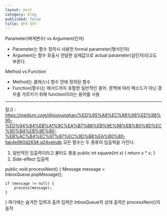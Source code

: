 ```yaml
---
layout: post
category: blog
published: false
title: 용어 정리
---
```

Parameter(매개변수) vs Argument(인자)

- Parameter는 함수 정의시 사용한 formal parameter(형식인자)
- Argument는 함수 호출시 전달한 실제값으로 actual parameter(실인자)라고도 부른다.
    
Method vs Function

- Method는 클래스나 함수 안에 정의된 함수
- Function(함수)는 메서드까지 포함한 일반적인 용어. 
문맥에 따라 메소드가 아닌 경우를 가르키기 위해 function이라는 용어를 사용

--- 

참고 : https://medium.com/@jooyunghan/%ED%95%A8%EC%88%98%ED%98%95-%ED%94%84%EB%A1%9C%EA%B7%B8%EB%9E%98%EB%B0%8D%EC%9D%B4%EB%9E%80-%EB%AC%B4%EC%97%87%EC%9D%B8%EA%B0%80-fab4e960d263#.g24velndb
모든 함수는 두 종류의 입출력을 가진다.
1. 일반적인 입출력이라고 불러도 좋을 
		public int square(int x) {
	    	return x * x;
		}
2. Side-effect 입출력

public void processNext() {
    Message message = InboxQueue.popMessage();

    if (message != null) {
        process(message);
    }
}
여기에는 숨겨진 입력과 출려
입력은 InboxQueue의 상태
출력은 processNext()의 동작

